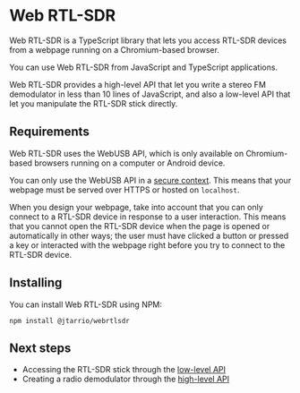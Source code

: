 # Web RTL-SDR

Web RTL-SDR is a TypeScript library that lets you access RTL-SDR devices from a webpage running on a Chromium-based browser.

You can use Web RTL-SDR from JavaScript and TypeScript applications.

Web RTL-SDR provides a high-level API that let you write a stereo FM demodulator in less than 10 lines of JavaScript, and also a low-level API that let you manipulate the RTL-SDR stick directly.

## Requirements

Web RTL-SDR uses the WebUSB API, which is only available on Chromium-based browsers running on a computer or Android device.

You can only use the WebUSB API in a [secure context](https://developer.mozilla.org/en-US/docs/Web/Security/Secure_Contexts). This means that your webpage must be served over HTTPS or hosted on `localhost`.

When you design your webpage, take into account that you can only connect to a RTL-SDR device in response to a user interaction. This means that you cannot open the RTL-SDR device when the page is opened or automatically in other ways; the user must have clicked a button or pressed a key or interacted with the webpage right before you try to connect to the RTL-SDR device.

## Installing

You can install Web RTL-SDR using NPM:

```shell
npm install @jtarrio/webrtlsdr
```

## Next steps

- Accessing the RTL-SDR stick through the [low-level API](lowlevel.md)
- Creating a radio demodulator through the [high-level API](highlevel.md)
